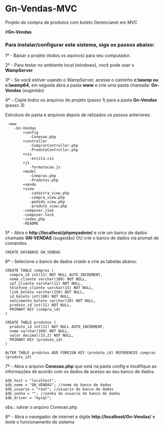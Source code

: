 # Gn-Vendas-MVC
Projeto de compra de produtos com boleto Gerencianet em MVC

#__Gn-Vendas__

### Para instalar/configurar este sistema, siga os passos abaixo: ### 

1º - Baixar o projeto (todos os aquivos) para seu computador.

2º - Para testar no ambiente local (windows), você pode usar o __WampServer__.

3º - Se você estiver usando o WampServer, acesse o caminho __c:\wamp ou c:\wamp64__, em seguida abra a pasta __www__  e  crie uma pasta chamada: __Gn-Vendas__  (sugestão) 

4º - Copie todos os arquivos do projeto (passo 1) para a pasta __Gn-Vendas__  (passo 3)

Estrutura de pasta e arquivos depois de ralizados os passos anteriores:  
 
```
 -www         
    -Gn-Vendas
        +config
           -Conexao.php
        +controller
           -ComprarController.php
           -ProdutoController.php
        +css
           -estilo.css
        +js
           -formatacao.js
        +model
           -Compras.php
           -Produtos.php
        +vendo
        +view 
           -cadastra_view.php
           -compra_view.php
           -pedido_view.php
           -produto_view.php
        -composer.json
        -composer.lock
        -index.php 
        -README

```

5º - Abra o __http://localhost/phpmyadmin/__ e crie um banco de dados chamado __GN-VENDAS__  (sugestão) OU crie o banco de dados via prompt de comandos.
```
CREATE DATABASE GN_VENDAS
```

6º - Selecione o banco de dados criado e crie as tabelas abaixo:
 
```
CREATE TABLE compras (
  compra_id int(11) NOT NULL AUTO_INCREMENT,
  nome_cliente varchar(100) NOT NULL,
  cpf_cliente varchar(11) NOT NULL,
  telefone_cliente varchar(15) NOT NULL,
  link_boleto varchar(250) NOT NULL,
  id_boleto int(100) NOT NULL,
  vencimento_boleto varchar(20) NOT NULL,
  produto_id int(11) NOT NULL,
  PRIMARY KEY (compra_id)
)

CREATE TABLE produtos (
  produto_id int(11) NOT NULL AUTO_INCREMENT,
  nome varchar(100) NOT NULL,
  valor decimal(15,2) NOT NULL,
  PRIMARY KEY (produto_id)
)

ALTER TABLE produtos ADD FOREIGN KEY (produto_id) REFERENCES compras (produto_id)
```

7º - Abra o arquivo __Conexao.php__ que está na pasta config e modifique as informações de acordo com os dados de acesso ao seu banco de dados.

```
$db_host = "localhost";
$db_nome = "GN_VENDAS"; //nome do banco de dados
$db_usuario = "root"; //usuario do banco de dados
$db_senha = ""; //senha do usuario do banco de dados
$db_driver = "mysql";
```
obs.: salvar o arquivo Conexao.php

8º - Abra o navegador de internet e digite __http://localhost/Gn-Vendas/__  e teste o funcionamento do sistema
